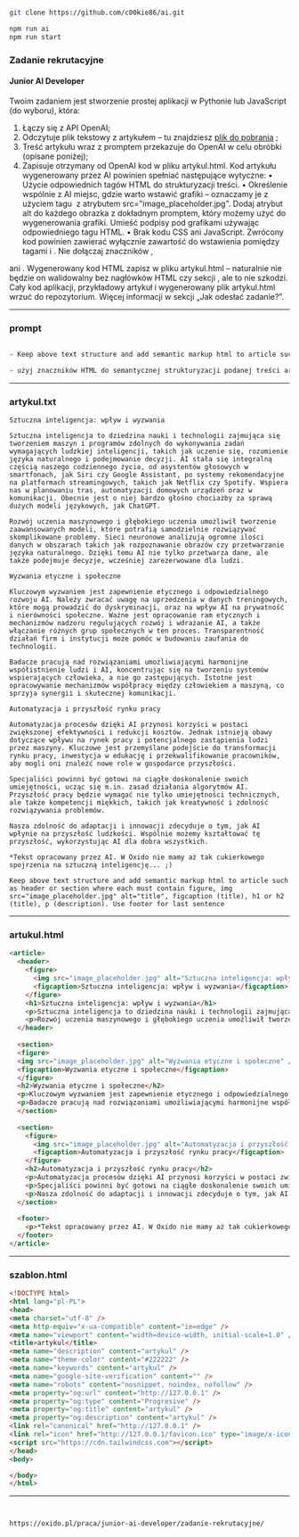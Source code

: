 ```bash

git clone https://github.com/c00kie86/ai.git

npm run ai
npm run start

```

### Zadanie rekrutacyjne
#### Junior AI Developer
Twoim zadaniem jest stworzenie prostej aplikacji w Pythonie lub JavaScript (do wyboru), która:
1. Łączy się z API OpenAI;
2. Odczytuje plik tekstowy z artykułem – tu znajdziesz [plik do pobrania](https://cdn.oxido.pl/hr/Zadanie%20dla%20JJunior%20AI%20Developera%20-%20tresc%20artykulu.txt) ;
3. Treść artykułu wraz z promptem przekazuje do OpenAI w celu obróbki (opisane poniżej);
4. Zapisuje otrzymany od OpenAI kod w pliku artykul.html.
Kod artykułu wygenerowany przez AI powinien spełniać następujące wytyczne:
• Użycie odpowiednich tagów HTML do strukturyzacji treści.
• Określenie wspólnie z AI miejsc, gdzie warto wstawić grafiki – oznaczamy je z użyciem
tagu <img> z atrybutem src="image_placeholder.jpg". Dodaj atrybut alt do
każdego obrazka z dokładnym promptem, który możemy użyć do wygenerowania grafiki.
Umieść podpisy pod grafikami używając odpowiedniego tagu HTML.
• Brak kodu CSS ani JavaScript. Zwrócony kod powinien zawierać wyłącznie zawartość do
wstawienia pomiędzy tagami <body> i </body>. Nie dołączaj znaczników <html>,
<head> ani <body>.
Wygenerowany kod HTML zapisz w pliku artykul.html – naturalnie nie będzie on
walidowalny bez nagłówków HTML czy sekcji <head>, ale to nie szkodzi.
Cały kod aplikacji, przykładowy artykuł i wygenerowany plik artykul.html wrzuć do
repozytorium. Więcej informacji w sekcji „Jak odesłać zadanie?”.

---

### prompt
```bash

- Keep above text structure and add semantic markup html to article such as header or section where each must contain figure, img src="image_placeholder.jpg" alt="title", figcaption (title), h1 or h2 (title), p (description). Use footer for last sentence

- użyj znaczników HTML do semantycznej strukturyzacji podanej treści artykułu dodaj obrazy z wartościami poszczególnych nagłówków użyj stopki dla ostatniego zdania

```

---

### artykul.txt
```
Sztuczna inteligencja: wpływ i wyzwania

Sztuczna inteligencja to dziedzina nauki i technologii zajmująca się tworzeniem maszyn i programów zdolnych do wykonywania zadań wymagających ludzkiej inteligencji, takich jak uczenie się, rozumienie języka naturalnego i podejmowanie decyzji. AI stała się integralną częścią naszego codziennego życia, od asystentów głosowych w smartfonach, jak Siri czy Google Assistant, po systemy rekomendacyjne na platformach streamingowych, takich jak Netflix czy Spotify. Wspiera nas w planowaniu tras, automatyzacji domowych urządzeń oraz w komunikacji. Obecnie jest o niej bardzo głośno chociażby za sprawą dużych modeli językowych, jak ChatGPT. 

Rozwój uczenia maszynowego i głębokiego uczenia umożliwił tworzenie zaawansowanych modeli, które potrafią samodzielnie rozwiązywać skomplikowane problemy. Sieci neuronowe analizują ogromne ilości danych w obszarach takich jak rozpoznawanie obrazów czy przetwarzanie języka naturalnego. Dzięki temu AI nie tylko przetwarza dane, ale także podejmuje decyzje, wcześniej zarezerwowane dla ludzi.

Wyzwania etyczne i społeczne

Kluczowym wyzwaniem jest zapewnienie etycznego i odpowiedzialnego rozwoju AI. Należy zwracać uwagę na uprzedzenia w danych treningowych, które mogą prowadzić do dyskryminacji, oraz na wpływ AI na prywatność i nierówności społeczne. Ważne jest opracowanie ram etycznych i mechanizmów nadzoru regulujących rozwój i wdrażanie AI, a także włączanie różnych grup społecznych w ten proces. Transparentność działań firm i instytucji może pomóc w budowaniu zaufania do technologii.

Badacze pracują nad rozwiązaniami umożliwiającymi harmonijne współistnienie ludzi i AI, koncentrując się na tworzeniu systemów wspierających człowieka, a nie go zastępujących. Istotne jest opracowywanie mechanizmów współpracy między człowiekiem a maszyną, co sprzyja synergii i skutecznej komunikacji.

Automatyzacja i przyszłość rynku pracy

Automatyzacja procesów dzięki AI przynosi korzyści w postaci zwiększonej efektywności i redukcji kosztów. Jednak istnieją obawy dotyczące wpływu na rynek pracy i potencjalnego zastąpienia ludzi przez maszyny. Kluczowe jest przemyślane podejście do transformacji rynku pracy, inwestycja w edukację i przekwalifikowanie pracowników, aby mogli oni znaleźć nowe role w gospodarce przyszłości.

Specjaliści powinni być gotowi na ciągłe doskonalenie swoich umiejętności, ucząc się m.in. zasad działania algorytmów AI. Przyszłość pracy będzie wymagać nie tylko umiejętności technicznych, ale także kompetencji miękkich, takich jak kreatywność i zdolność rozwiązywania problemów.

Nasza zdolność do adaptacji i innowacji zdecyduje o tym, jak AI wpłynie na przyszłość ludzkości. Wspólnie możemy kształtować tę przyszłość, wykorzystując AI dla dobra wszystkich.

*Tekst opracowany przez AI. W Oxido nie mamy aż tak cukierkowego spojrzenia na sztuczną inteligencję... ;)

Keep above text structure and add semantic markup html to article such as header or section where each must contain figure, img src="image_placeholder.jpg" alt="title", figcaption (title), h1 or h2 (title), p (description). Use footer for last sentence
```

---

### artukul.html
```html
<article>
  <header>
    <figure>
      <img src="image_placeholder.jpg" alt="Sztuczna inteligencja: wpływ i wyzwania" />
      <figcaption>Sztuczna inteligencja: wpływ i wyzwania</figcaption>
    </figure>
    <h1>Sztuczna inteligencja: wpływ i wyzwania</h1>
    <p>Sztuczna inteligencja to dziedzina nauki i technologii zajmująca się tworzeniem maszyn i programów zdolnych do wykonywania zadań wymagających ludzkiej inteligencji, takich jak uczenie się, rozumienie języka naturalnego i podejmowanie decyzji. AI stała się integralną częścią naszego codziennego życia, od asystentów głosowych w smartfonach, jak Siri czy Google Assistant, po systemy rekomendacyjne na platformach streamingowych, takich jak Netflix czy Spotify. Wspiera nas w planowaniu tras, automatyzacji domowych urządzeń oraz w komunikacji. Obecnie jest o niej bardzo głośno chociażby za sprawą dużych modeli językowych, jak ChatGPT.</p>
    <p>Rozwój uczenia maszynowego i głębokiego uczenia umożliwił tworzenie zaawansowanych modeli, które potrafią samodzielnie rozwiązywać skomplikowane problemy. Sieci neuronowe analizują ogromne ilości danych w obszarach takich jak rozpoznawanie obrazów czy przetwarzanie języka naturalnego. Dzięki temu AI nie tylko przetwarza dane, ale także podejmuje decyzje, wcześniej zarezerwowane dla ludzi.</p>
  </header>
  
  <section>
  <figure>
  <img src="image_placeholder.jpg" alt="Wyzwania etyczne i społeczne" />
  <figcaption>Wyzwania etyczne i społeczne</figcaption>
  </figure>
  <h2>Wyzwania etyczne i społeczne</h2>
  <p>Kluczowym wyzwaniem jest zapewnienie etycznego i odpowiedzialnego rozwoju AI. Należy zwracać uwagę na uprzedzenia w danych treningowych, które mogą prowadzić do dyskryminacji, oraz na wpływ AI na prywatność i nierówności społeczne. Ważne jest opracowanie ram etycznych i mechanizmów nadzoru regulujących rozwój i wdrażanie AI, a także włączanie różnych grup społecznych w ten proces. Transparentność działań firm i instytucji może pomóc w budowaniu zaufania do technologii.</p>
  <p>Badacze pracują nad rozwiązaniami umożliwiającymi harmonijne współistnienie ludzi i AI, koncentrując się na tworzeniu systemów wspierających człowieka, a nie go zastępujących. Istotne jest opracowywanie mechanizmów współpracy między człowiekiem a maszyną, co sprzyja synergii i skutecznej komunikacji.</p>
  </section>
  
  <section>
    <figure>
      <img src="image_placeholder.jpg" alt="Automatyzacja i przyszłość rynku pracy" />
      <figcaption>Automatyzacja i przyszłość rynku pracy</figcaption>
    </figure>
    <h2>Automatyzacja i przyszłość rynku pracy</h2>
    <p>Automatyzacja procesów dzięki AI przynosi korzyści w postaci zwiększonej efektywności i redukcji kosztów. Jednak istnieją obawy dotyczące wpływu na rynek pracy i potencjalnego zastąpienia ludzi przez maszyny. Kluczowe jest przemyślane podejście do transformacji rynku pracy, inwestycja w edukację i przekwalifikowanie pracowników, aby mogli oni znaleźć nowe role w gospodarce przyszłości.</p>
    <p>Specjaliści powinni być gotowi na ciągłe doskonalenie swoich umiejętności, ucząc się m.in. zasad działania algorytmów AI. Przyszłość pracy będzie wymagać nie tylko umiejętności technicznych, ale także kompetencji miękkich, takich jak kreatywność i zdolność rozwiązywania problemów.</p>
    <p>Nasza zdolność do adaptacji i innowacji zdecyduje o tym, jak AI wpłynie na przyszłość ludzkości. Wspólnie możemy kształtować tę przyszłość, wykorzystując AI dla dobra wszystkich.</p>
  </section>
  
  <footer>
    <p>*Tekst opracowany przez AI. W Oxido nie mamy aż tak cukierkowego spojrzenia na sztuczną inteligencję... ;)</p>
  </footer>
</article>
```

---

### szablon.html
```html
<!DOCTYPE html>
<html lang="pl-PL">
<head>
<meta charset="utf-8" />
<meta http-equiv="x-ua-compatible" content="ie=edge" />
<meta name="viewport" content="width=device-width, initial-scale=1.0" />
<title>artykul</title>
<meta name="description" content="artykul" />
<meta name="theme-color" content="#222222" />
<meta name="keywords" content="artykul" />
<meta name="google-site-verification" content="" />
<meta name="robots" content="nosnippet, noindex, nofollow" />
<meta property="og:url" content="http://127.0.0.1" />
<meta property="og:type" content="Progresive" />
<meta property="og:title" content="artykul" />
<meta property="og:description" content="artykul" />
<link rel="canonical" href="http://127.0.0.1" />
<link rel="icon" href="http://127.0.0.1/favicon.ico" type="image/x-icon" />
<script src="https://cdn.tailwindcss.com"></script>
</head>
<body>

</body>
</html>
```

---

```bash


https://oxido.pl/praca/junior-ai-developer/zadanie-rekrutacyjne/


```